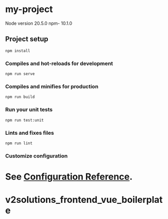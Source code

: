 # my-project

Node version 20.5.0
npm- 10.1.0

## Project setup

```
npm install
```

### Compiles and hot-reloads for development

```
npm run serve
```

### Compiles and minifies for production

```
npm run build
```

### Run your unit tests

```
npm run test:unit
```

### Lints and fixes files

```
npm run lint
```

### Customize configuration

# See [Configuration Reference](https://cli.vuejs.org/config/).

# v2solutions_frontend_vue_boilerplate
